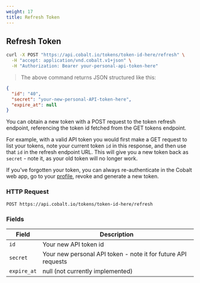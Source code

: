 ```yaml
---
weight: 17
title: Refresh Token
---
```


## Refresh Token

```sh
curl -X POST "https://api.cobalt.io/tokens/token-id-here/refresh" \
  -H "accept: application/vnd.cobalt.v1+json" \
  -H "Authorization: Bearer your-personal-api-token-here" 
```

> The above command returns JSON structured like this:

```json
{
  "id": "40",
  "secret": "your-new-personal-API-token-here",
  "expire_at": null
}
```

You can obtain a new token with a POST request to the token refresh endpoint, referencing the token id fetched from the
GET tokens endpoint.

For example, with a valid API token you would first make a GET request to list your tokens, note your current token
`id` in this response, and then use that `id` in the refresh endpoint URL. This will give you a new token back as
`secret` - note it, as your old token will no longer work.

If you've forgotten your token, you can always re-authenticate in the Cobalt web app, go to your
<a href="https://app.cobalt.io/settings/api-token" rel="nofollow">profile</a>, revoke and generate a new token.

### HTTP Request

`POST https://api.cobalt.io/tokens/token-id-here/refresh`

### Fields

| Field       | Description
|-------------|---------------------------------------------------------------|
| `id`        | Your new API token id                                         |
| `secret`    | Your new personal API token - note it for future API requests |
| `expire_at` | null (not currently implemented)                              |

